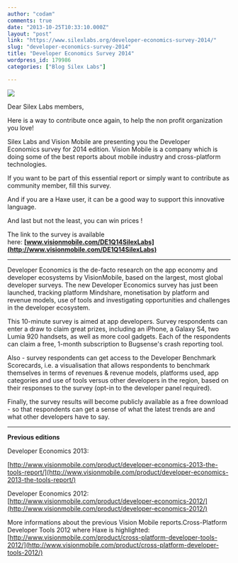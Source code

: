 ```yaml
---
author: "codam"
comments: true
date: "2013-10-25T10:33:10.000Z"
layout: "post"
link: "https://www.silexlabs.org/developer-economics-survey-2014/"
slug: "developer-economics-survey-2014"
title: "Developer Economics Survey 2014"
wordpress_id: 179986
categories: ["Blog Silex Labs"]

---
```

[![](https://www.silexlabs.org/wp-content/uploads/2013/10/DE1Q14_Banner560.png)](http://www.visionmobile.com/DE1Q14SilexLabs)

Dear Silex Labs members,

Here is a way to contribute once again, to help the non profit organization you love!

Silex Labs and Vision Mobile are presenting you the Developer Economics survey for 2014 edition. Vision Mobile is a company which is doing some of the best reports about mobile industry and cross-platform technologies.

If you want to be part of this essential report or simply want to contribute as community member, fill this survey.




And if you are a Haxe user, it can be a good way to support this innovative language.

And last but not the least, you can win prices !

The link to the survey is available here: **[www.visionmobile.com/DE1Q14SilexLabs](http://www.visionmobile.com/DE1Q14SilexLabs)**



* * *



Developer Economics is the de-facto research on the app economy and developer ecosystems by VisionMobile, based on the largest, most global developer surveys. The new Developer Economics survey has just been launched, tracking platform Mindshare, monetisation by platform and revenue models, use of tools and investigating opportunities and challenges in the developer ecosystem.

This 10-minute survey is aimed at app developers. Survey respondents can enter a draw to claim great prizes, including an iPhone, a Galaxy S4, two Lumia 920 handsets, as well as more cool gadgets. Each of the respondents can claim a free, 1-month subscription to Bugsense's crash reporting tool.

Also - survey respondents can get access to the Developer Benchmark Scorecards, i.e. a visualisation that allows respondents to benchmark themselves in terms of revenues & revenue models, platforms used, app categories and use of tools versus other developers in the region, based on their responses to the survey (opt-in to the developer panel required).

Finally, the survey results will become publicly available as a free download - so that respondents can get a sense of what the latest trends are and what other developers have to say.



* * *










**Previous editions**









Developer Economics 2013:




[http://www.visionmobile.com/product/developer-economics-2013-the-tools-report/](http://www.visionmobile.com/product/developer-economics-2013-the-tools-report/)













Developer Economics 2012:
[http://www.visionmobile.com/product/developer-economics-2012/](http://www.visionmobile.com/product/developer-economics-2012/)













More informations about the previous Vision Mobile reports.Cross-Platform Developer Tools 2012 where Haxe is highlighted:
[http://www.visionmobile.com/product/cross-platform-developer-tools-2012/](http://www.visionmobile.com/product/cross-platform-developer-tools-2012/)







